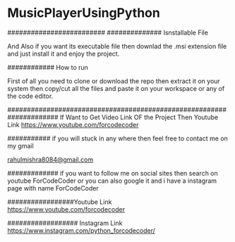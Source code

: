 # MusicPlayerUsingPython

######################### ############## Isnstallable File

And Also if you want its executable file then downlad the .msi extension file and just install it and enjoy the project.

############ How to run

First of all you need to clone or download the repo then extract it on your system then copy/cut all the files and paste it on your workspace or any of the code editor.

#####################################################################
If Want to Get Video Link OF the Project Then Youtube Link https://www.youtube.com/forcodecoder

########### if you will stuck in any where then feel free to contact me on my gmail

rahulmishra8084@gmail.com

############# if you want to follow me on social sites then search on youtube ForCodeCoder or you can also google it and i have a instagram page with name ForCodeCoder

#################Youtube Link https://www.youtube.com/forcodecoder

################## Instagram Link https://www.instagram.com/python_forcodecoder/
